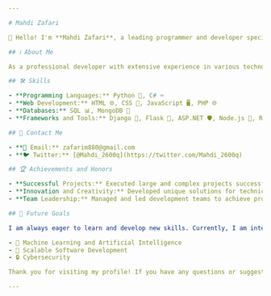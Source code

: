 ```yaml
---

# Mahdi Zafari

👋 Hello! I'm **Mahdi Zafari**, a leading programmer and developer specializing in web and software development. Here, you can explore my projects, achievements, and contributions in the technology world.

## ℹ️ About Me

As a professional developer with extensive experience in various technologies, I am passionate about creating innovative and effective solutions for complex problems. My expertise in multiple programming languages and tools enables me to successfully tackle challenging projects and achieve excellent results.

## 🛠️ Skills

- **Programming Languages:** Python 🐍, C# ⌨️
- **Web Development:** HTML 🌐, CSS 🎨, JavaScript 🖥️, PHP 🌐
- **Databases:** SQL 📊, MongoDB 📂
- **Frameworks and Tools:** Django 🎻, Flask 🌿, ASP.NET 🛡️, Node.js 🚀, React ⚛️

## 📧 Contact Me

- **📩 Email:** zafarim880@gmail.com
- **🐦 Twitter:** [@Mahdi_2600q](https://twitter.com/Mahdi_2600q)

## 🏆 Achievements and Honors

- **Successful Projects:** Executed large and complex projects successfully and received positive feedback from clients.
- **Innovation and Creativity:** Developed unique solutions for technical problems and enhanced system efficiency.
- **Team Leadership:** Managed and led development teams to achieve project goals on time.

## 🎯 Future Goals

I am always eager to learn and develop new skills. Currently, I am interested in enhancing my knowledge in the following areas:

- 🤖 Machine Learning and Artificial Intelligence
- 🚀 Scalable Software Development
- 🔒 Cybersecurity

Thank you for visiting my profile! If you have any questions or suggestions, feel free to get in touch.

--- 
```


